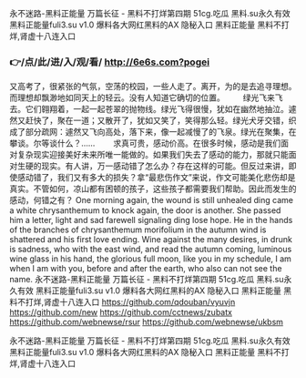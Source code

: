 
永不迷路-黑料正能量 万篇长征 - 黑料不打烊第四期 51cg.吃瓜 黑料.su永久有效 黑料正能量fuli3.su v1.0 爆料各大网红黑料的AX 隐秘入口 黑料正能量 黑料不打烊,肾虚十八连入口 




### 👉/点/此/进/入/观/看/ http://6e6s.com?pogei




又高考了，很紧张的气氛，空荡的校园，一些人走了。离开，为的是去追寻理想。而理想却飘渺地如同天上的轻云。没有人知道它确切的位置。
　　绿光飞来飞去。它们翱翔着，一起一起苍翠的抛物线。绿光飞得很慢，犹如在幽然地抽泣。遽然又赶快了，聚在一道；又散开了，犹如又笑了，笑得那么轻。绿光犬牙交错，织成了部分疏网：遽然又飞向高处，落下来，像一起减慢了的飞泉。绿光在聚集，在攀谈。尔等谈什么？……
　　求真可贵，感动价高。在很多时候，感动是我们面对复杂现实迎接美好未来所唯一能做的。如果我们失去了感动的能力，那就只能面对生硬的现实。有人讲，万一感动错了怎么办？存在这样的可能。但反过来讲，即使感动错了，我们又有多大的损失？拿“最悲伤作文”来说，作文可能美化悲伤却是真实。不管如何，凉山都有困顿的孩子，这些孩子都需要我们帮助。因此而发生的感动，何错之有？
One morning again, the wound is still unhealed ding came a white chrysanthemum to knock again, the door is another.
She passed him a letter, light and sad farewell signaling ding lose hope.
He in the hands of the branches of chrysanthemum morifolium in the autumn wind is shattered and his first love ending.
Wine against the many desires, in drunk is sadness, who with the east wind, and read the autumn coming, luminous wine glass in his hand, the glorious full moon, like you in my schedule, I am when I am with you, before and after the earth, who also can not see the name.
永不迷路-黑料正能量 万篇长征 - 黑料不打烊第四期 51cg.吃瓜 黑料.su永久有效 黑料正能量fuli3.su v1.0 爆料各大网红黑料的AX 隐秘入口 黑料正能量 黑料不打烊,肾虚十八连入口  https://github.com/qdouban/vyuvjn
https://github.com/new
https://github.com/cctnews/zubatx
https://github.com/webnewse/rsur
https://github.com/webnewse/ukbsm





永不迷路-黑料正能量 万篇长征 - 黑料不打烊第四期 51cg.吃瓜 黑料.su永久有效 黑料正能量fuli3.su v1.0 爆料各大网红黑料的AX 隐秘入口 黑料正能量 黑料不打烊,肾虚十八连入口 
